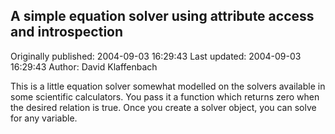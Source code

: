## A simple equation solver using attribute access and introspection

Originally published: 2004-09-03 16:29:43
Last updated: 2004-09-03 16:29:43
Author: David Klaffenbach

This is a little equation solver somewhat modelled on the solvers available in some scientific calculators.  You pass it a function which returns zero when the desired relation is true.  Once you create a solver object, you can solve for any variable.